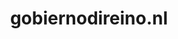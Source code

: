 ---
layout: post
title: "gobiernodireino.nl"
internal_url: "/dutchgov/gobiernodireino.nl.html"
subdomains_count: 5
all_subdomains_count: 7
urls_count: 4
ssl_rank: 100
http_rank: 70
url_link: /data/gobiernodireino.nl/urls.txt
all_subdomains_link: /data/gobiernodireino.nl/all_subdomains.txt
subdomains_link: /data/gobiernodireino.nl/subdomains.txt
categories: dutchgov
---